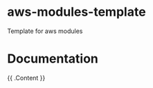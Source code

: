 # aws-modules-template
Template for aws modules

# Documentation
<!-- BEGIN_TF_DOCS -->
{{ .Content }}
<!-- END_TF_DOCS -->
